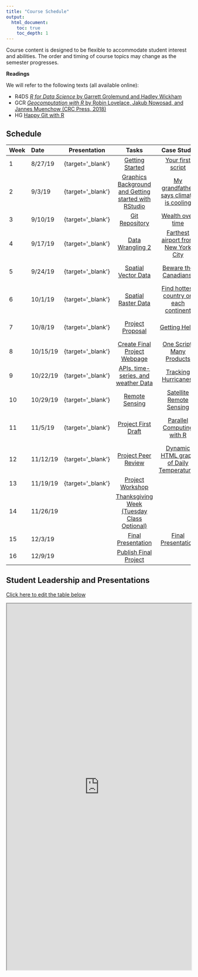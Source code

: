 ```yaml
---
title: "Course Schedule"
output:
  html_document:
    toc: true
    toc_depth: 1
---
```




Course content is designed to be flexible to accommodate student interest and abilities.  The order and timing of course topics may change as the semester progresses.  

**Readings**

We will refer to the following texts (all available online):

* R4DS [_R for Data Science_ by Garrett Grolemund and Hadley Wickham](http://r4ds.had.co.nz)
* GCR  [_Geocomputation with R_ by Robin Lovelace, Jakub Nowosad, and Jannes Muenchow (CRC Press, 2018)](https://geocompr.robinlovelace.net/)
* HG [Happy Git with R](https://happygitwithr.com/)


## Schedule

| Week | Date | Presentation | Tasks  |  Case Study | [DataCamp](https://www.datacamp.com/enterprise/geo511-spatial-data-science) | 
|:-|:-|:-:|:---:|:---:|:---:|
|  1 |  8/27/19 |  [<i class='fas fa-desktop'>   </i>](pres/PS_01.html){target='_blank'} |  [Getting Started](./TK_01.html) |  [Your first script](./CS_01.html) |  Introduction to R |
 |  2 |  9/3/19 |  [<i class='fas fa-desktop'>   </i>](https://docs.google.com/presentation/d/e/2PACX-1vQNTlhZoW31RdJf0R_Ck0Dxyzzejn6I06uvGnp6C4wmKV8x2vVBBjFyLxqaCbfCykbhp6-TXjacR8A2/pub?start=false&loop=false&delayms=5000){target='_blank'} |  [Graphics Background and Getting started with RStudio](./TK_02.html) |  [My grandfather says climate is cooling](./CS_02.html) |  Data Visualization with ggplot |
 |  3 |  9/10/19 |  [<i class='fas fa-desktop'>   </i>](https://docs.google.com/presentation/d/e/2PACX-1vQz-fvEBOO92SUMjbdfmlr3aQ4AYVTrblX1R33DTOxMYJIF5icvGhzOinvf4cdAgqmc2NFA7gFf_Wmx/pub?start=false&loop=false&delayms=3000){target='_blank'} |  [Git Repository](./TK_03.html) |  [Wealth over time](./CS_03.html) |  Introduction to the Tidyverse |
 |  4 |  9/17/19 |  [<i class='fas fa-desktop'>   </i>](https://docs.google.com/presentation/d/e/2PACX-1vQGwl7rKVV13salaZ9-wTf4hLggWIV4ydTjKlkMSm8LA6oO10tusMBtzaGIaY_vPVD1wf-QO9Y_tqHW/pub?start=false&loop=false&delayms=3000){target='_blank'} |  [Data Wrangling 2](./TK_04.html) |  [Farthest airport from New York City](./CS_04.html) |  Working with Geospatial Data in R |
 |  5 |  9/24/19 |  [<i class='fas fa-desktop'>   </i>](pres/PS_05.html){target='_blank'} |  [Spatial Vector Data](./TK_05.html) |  [Beware the Canadians!](./CS_05.html) |  Spatial Analysis in R with sf and raster |
 |  6 |  10/1/19 |  [<i class='fas fa-desktop'>   </i>](pres/PS_06_raster.html){target='_blank'} |  [Spatial Raster Data](./TK_06.html) |  [Find hottest country on each continent](./CS_06.html) |  Communicating with Data in the Tidyverse |
 |  7 |  10/8/19 |  [<i class='fas fa-desktop'>   </i>](pres/PS_07_help.html){target='_blank'} |  [Project Proposal](./TK_07.html) |  [Getting Help!](./CS_07.html) |  Data Visualization with ggplot 2 |
 |  8 |  10/15/19 |  [<i class='fas fa-desktop'>   </i>](pres/PS_08_repro.html){target='_blank'} |  [Create Final Project Webpage](./TK_08.html) |  [One Script, Many Products](./CS_08.html) |  Importing Data in R 1 |
 |  9 |  10/22/19 |  [<i class='fas fa-desktop'>   </i>](pres/PS_09_weather.html){target='_blank'} |  [APIs, time-series, and weather Data](./TK_09.html) |  [Tracking Hurricanes!](./CS_09.html) |  Importing Data in R 2 |
 |  10 |  10/29/19 |  [<i class='fas fa-desktop'>   </i>](pres/PS_10_RS.html){target='_blank'} |  [Remote Sensing](./TK_10.html) |  [Satellite Remote Sensing](./CS_10.html) |  Cleaning Data in R |
 |  11 |  11/5/19 |  [<i class='fas fa-desktop'>   </i>](pres/PS_11_ParallelProcessing.html){target='_blank'} |  [Project First Draft](./TK_11.html) |  [Parallel Computing with R](./CS_11.html) |  Exploratory Data Analysis in R: Case Study |
 |  12 |  11/12/19 |  [<i class='fas fa-desktop'>   </i>](pres/PS_12.html){target='_blank'} |  [Project Peer Review](./TK_12.html) |  [Dynamic HTML graph of Daily Temperatures](./CS_12.html) |   |
 |  13 |  11/19/19 |  [<i class='fas fa-desktop'>   </i>](pres/PS_13.html){target='_blank'} |  [Project Workshop](./TK_13.html) |  []() |   |
 |  14 |  11/26/19 |   |  [Thanksgiving Week (Tuesday Class Optional)](./TK_14.html) |  []() |   |
 |  15 |  12/3/19 |   |  [Final Presentation](./TK_15.html) |  [Final Presentation](./TK_15.html) |   |
 |  16 |  12/9/19 |   |  [Publish Final Project](./TK_16.html) |  []() |   |
 



## Student Leadership and Presentations

[Click here to edit the table below](https://docs.google.com/spreadsheets/d/1gG3uzYcu6xWbU5A_UqTWZSM1JhA3wRbLHfPVR5Ju9YI/edit?usp=sharing)

<iframe src="https://docs.google.com/spreadsheets/d/e/2PACX-1vSMxIiM16ZBusK8bJGrOwt1h6i5PGkSPXt7I6RukgzGtS3-y4DKjhdJ6Cm438fRBQkGYmhrVay-KzOg/pubhtml?gid=868447735&amp;single=true&amp;widget=true&amp;headers=false" style='height: 1000px; width: 100%;' ></iframe>

